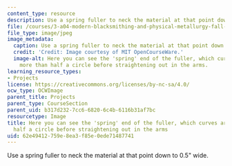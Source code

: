 ```yaml
---
content_type: resource
description: Use a spring fuller to neck the material at that point down to 0.5" wide.
file: /courses/3-a04-modern-blacksmithing-and-physical-metallurgy-fall-2008/62e49412759e8ea3f85e0ede71487741_051.jpg
file_type: image/jpeg
image_metadata:
  caption: Use a spring fuller to neck the material at that point down to 0.5" wide.
  credit: 'Credit: Image courtesy of MIT OpenCourseWare.'
  image-alt: Here you can see the 'spring' end of the fuller, which curves around
    more than half a circle before straightening out in the arms.
learning_resource_types:
- Projects
license: https://creativecommons.org/licenses/by-nc-sa/4.0/
ocw_type: OCWImage
parent_title: Projects
parent_type: CourseSection
parent_uid: b317d232-7cc6-6820-6c4b-6116b31af7bc
resourcetype: Image
title: Here you can see the 'spring' end of the fuller, which curves around more than
  half a circle before straightening out in the arms
uid: 62e49412-759e-8ea3-f85e-0ede71487741
---
```

Use a spring fuller to neck the material at that point down to 0.5" wide.